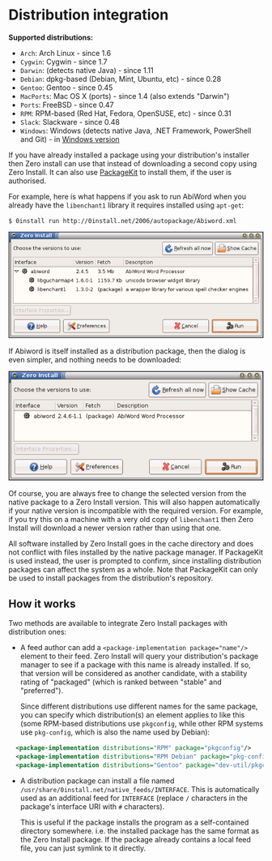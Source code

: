 # Distribution integration

**Supported distributions:**

- `Arch`: Arch Linux - since 1.6
- `Cygwin`: Cygwin - since 1.7
- `Darwin`: (detects native Java) - since 1.11
- `Debian`: dpkg-based (Debian, Mint, Ubuntu, etc) - since 0.28
- `Gentoo`: Gentoo - since 0.45
- `MacPorts`: Mac OS X (ports) - since 1.4 (also extends "Darwin")
- `Ports`: FreeBSD - since 0.47
- `RPM`: RPM-based (Red Hat, Fedora, OpenSUSE, etc) - since 0.31
- `Slack`: Slackware - since 0.48
- `Windows`: Windows (detects native Java, .NET Framework, PowerShell and Git) - in [Windows version](windows.md)

If you have already installed a package using your distribution's installer then Zero install can use that instead of downloading a second copy using Zero Install. It can also use [PackageKit](http://www.packagekit.org/) to install them, if the user is authorised.

For example, here is what happens if you ask to run AbiWord when you already have the `libenchant1` library it requires installed using `apt-get`:

```shell
$ 0install run http://0install.net/2006/autopackage/Abiword.xml
```

![Abiword with native libenchant](../img/screens/abiword-have-enchant.png)

If Abiword is itself installed as a distribution package, then the dialog is even simpler, and nothing needs to be downloaded:

![Native Abiword](../img/screens/abiword-native.png)

Of course, you are always free to change the selected version from the native package to a Zero Install version. This will also happen automatically if your native version is incompatible with the required version. For example, if you try this on a machine with a very old copy of `libenchant1` then Zero Install will download a newer version rather than using that one.

All software installed by Zero Install goes in the cache directory and does not conflict with files installed by the native package manager. If PackageKit is used instead, the user is prompted to confirm, since installing distribution packages can affect the system as a whole. Note that PackageKit can only be used to install packages from the distribution's repository.

## How it works

Two methods are available to integrate Zero Install packages with distribution ones:

-   A feed author can add a `<package-implementation package="name"/>` element to their feed. Zero Install will query your distribution's package manager to see if a package with this name is already installed. If so, that version will be considered as another candidate, with a stability rating of "packaged" (which is ranked between "stable" and "preferred").
    
    Since different distributions use different names for the same package, you can specify which distribution(s) an element applies to like this (some RPM-based distributions use `pkgconfig`, while other RPM systems use `pkg-config`, which is also the name used by Debian):

```xml
  <package-implementation distributions="RPM" package="pkgconfig"/>
  <package-implementation distributions="RPM Debian" package="pkg-config"/>
  <package-implementation distributions="Gentoo" package="dev-util/pkgconfig"/>
```

-   A distribution package can install a file named `/usr/share/0install.net/native_feeds/INTERFACE`. This is automatically used as an additional feed for `INTERFACE` (replace `/` characters in the package's interface URI with `#` characters).
    
    This is useful if the package installs the program as a self-contained directory somewhere. i.e. the installed package has the same format as the Zero Install package. If the package already contains a local feed file, you can just symlink to it directly.
